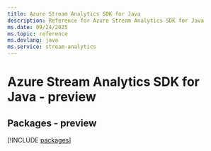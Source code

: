 ```yaml
---
title: Azure Stream Analytics SDK for Java
description: Reference for Azure Stream Analytics SDK for Java
ms.date: 09/24/2025
ms.topic: reference
ms.devlang: java
ms.service: stream-analytics
---
```

# Azure Stream Analytics SDK for Java - preview
## Packages - preview
[!INCLUDE [packages](stream-analytics-index.md)]